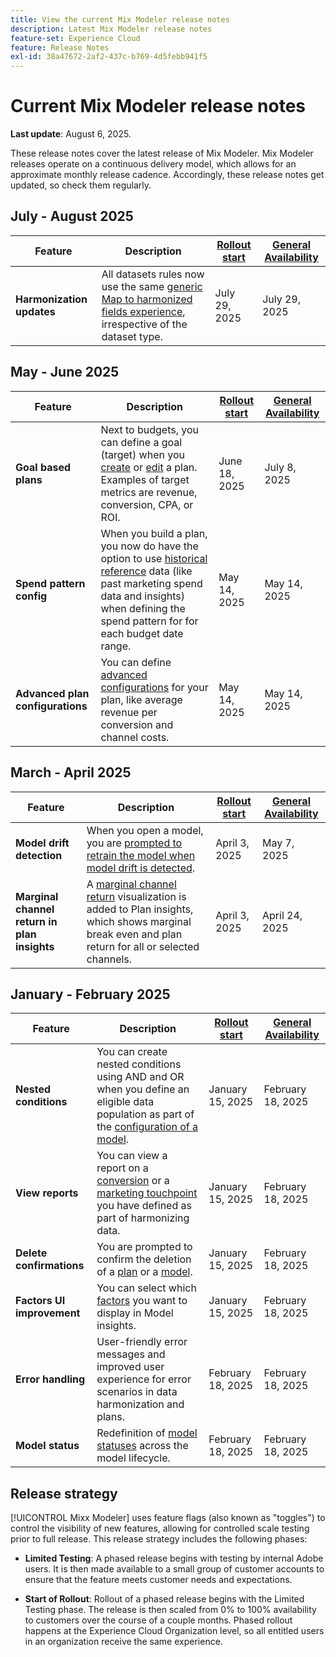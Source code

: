 ```yaml
---
title: View the current Mix Modeler release notes
description: Latest Mix Modeler release notes
feature-set: Experience Cloud
feature: Release Notes
exl-id: 38a47672-2af2-437c-b769-4d5febb941f5
---
```

# Current Mix Modeler release notes

**Last update**: August 6, 2025.

These release notes cover the latest release of Mix Modeler. Mix Modeler releases operate on a continuous delivery model, which allows for an approximate monthly release cadence. Accordingly, these release notes get updated, so check them regularly.



## July - August 2025

| Feature | Description | [Rollout start](#release-strategy) | [General Availability](#release-strategy) |
|---|---|---|---|
| **Harmonization updates** | All datasets rules now use the same [generic Map to harmonized fields experience](/help/harmonize-data/dataset-rules.md), irrespective of the dataset type. | July 29, 2025 | July 29, 2025 |


## May - June 2025

| Feature | Description | [Rollout start](#release-strategy) | [General Availability](#release-strategy) |
|---|---|---|---|
| **Goal based plans** | Next to budgets, you can define a goal (target) when you [create](/help/plans/build.md) or [edit](/help/plans/insights.md#edit-plan) a plan. Examples of target metrics are revenue, conversion, CPA, or ROI. | June 18, 2025 | July 8, 2025 |
| **Spend pattern config** | When you build a plan, you now do have the option to use [historical reference](/help/plans/build.md) data (like past marketing spend data and insights) when defining the spend pattern for for each budget date range. | May 14, 2025 | May 14, 2025 |
| **Advanced plan configurations** | You can define [advanced configurations](/help/plans/build.md) for your plan, like average revenue per conversion and channel costs. | May 14, 2025 | May 14, 2025 | 

## March - April 2025

| Feature | Description | [Rollout start](#release-strategy) | [General Availability](#release-strategy) |
|---|---|---|---|
| **Model drift detection** | When you open a model, you are [prompted to retrain the model when model drift is detected](/help/models/insights.md#model-drift). | April 3, 2025 | May 7, 2025 |
| **Marginal channel return in plan insights** | A [marginal channel return](/help/plans/insights.md#marginal-channel-return) visualization is added to Plan insights, which shows marginal break even and plan return for all or selected channels. | April 3, 2025 | April 24, 2025 | 


## January - February 2025

| Feature | Description | [Rollout start](#release-strategy) | [General Availability](#release-strategy) |
|---|---|---|---|
| **Nested conditions** | You can create nested conditions using AND and OR when you define an eligible data population as part of the [configuration of a model](/help/models/build.md#configure). | January 15, 2025 | February 18, 2025 |
| **View reports** | You can view a report on a [conversion](/help/harmonize-data/conversions.md#view-report) or a [marketing touchpoint](/help/harmonize-data/marketing-touchpoints.md#view-report) you have defined as part of harmonizing data. | January 15, 2025 | February 18, 2025 |
| **Delete confirmations** | You are prompted to confirm the deletion of a [plan](/help/plans/overview.md#delete-plans) or a [model](/help/models/overview.md#delete-models). | January 15, 2025 | February 18, 2025 |
| **Factors UI improvement** | You can select which [factors](/help/models/insights.md#factors-beta) you want to display in Model insights. | January 15, 2025 | February 18, 2025 |
| **Error handling** | User-friendly error messages and improved user experience for error scenarios in data harmonization and plans. | February 18, 2025 | February 18, 2025 |
| **Model status** | Redefinition of [model statuses](/help/models/overview.md#manage-models) across the model lifecycle. | February 18, 2025 | February 18, 2025 |


## Release strategy

[!UICONTROL Mixx Modeler] uses feature flags (also known as "toggles") to control the visibility of new features, allowing for controlled scale testing prior to full release. This release strategy includes the following phases:

* **Limited Testing**: A phased release begins with testing by internal Adobe users. It is then made available to a small group of customer accounts to ensure that the feature meets customer needs and expectations. 

* **Start of Rollout**: Rollout of a phased release begins with the Limited Testing phase. The release is then scaled from 0% to 100% availability to customers over the course of a couple months. Phased rollout happens at the Experience Cloud Organization level, so all entitled users in an organization receive the same experience.
